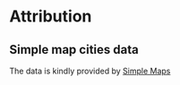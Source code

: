 # Attribution

## Simple map cities data

The data is kindly provided by [Simple Maps](https://simplemaps.com/data/world-cities)
